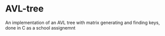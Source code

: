 # AVL-tree
An implementation of an AVL tree with matrix generating and finding keys, done in C as a school assignemnt
